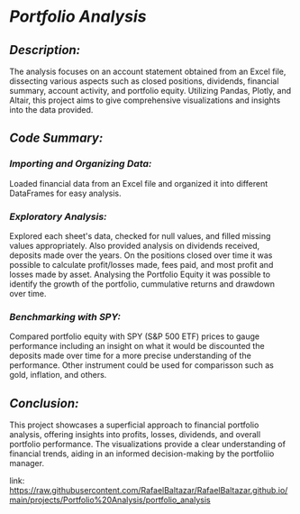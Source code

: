 # *Portfolio Analysis*

## *Description:* 
The analysis focuses on an account statement obtained from an Excel file, dissecting various aspects such as closed positions, dividends, financial summary, account activity, and portfolio equity. Utilizing Pandas, Plotly, and Altair, this project aims to give comprehensive visualizations and insights into the data provided.

## *Code Summary:*

### *Importing and Organizing Data:* 
Loaded financial data from an Excel file and organized it into different DataFrames for easy analysis.

### *Exploratory Analysis:* 
Explored each sheet's data, checked for null values, and filled missing values appropriately. Also provided analysis on dividends received, deposits made over the years. On the positions closed over time it was possible to calculate profit/losses made, fees paid, and most profit and losses made by asset. Analysing the Portfolio Equity it was possible to identify the growth of the portfolio, cummulative returns and drawdown over time.

### *Benchmarking with SPY:* 
Compared portfolio equity with SPY (S&P 500 ETF) prices to gauge performance including an insight on what it would be discounted the deposits made over time for a more precise understanding of the performance. Other instrument could be used for comparisson such as gold, inflation, and others.

## *Conclusion:* 
This project showcases a superficial approach to financial portfolio analysis, offering insights into profits, losses, dividends, and overall portfolio performance. The visualizations provide a clear understanding of financial trends, aiding in an informed decision-making by the portfoliio manager. 

link: https://raw.githubusercontent.com/RafaelBaltazar/RafaelBaltazar.github.io/main/projects/Portfolio%20Analysis/portfolio_analysis
